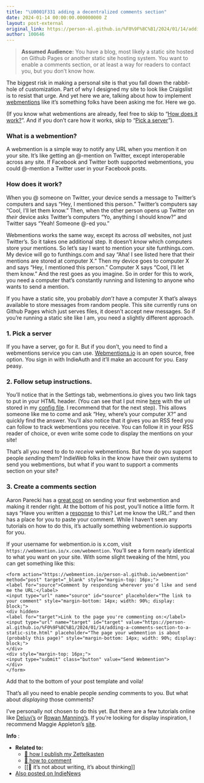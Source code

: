 ```yaml
---
title: "\U0001F331 adding a decentralized comments section"
date: 2024-01-14 00:00:00.000000000 Z
layout: post-external
original_link: https://person-al.github.io/%F0%9F%8C%B1/2024/01/14/adding-a-comments-section-to-a-static-site.html
author: 100646
---
```


> **Assumed Audience:** You have a blog, most likely a static site hosted on Github Pages or another static site hosting system. You want to enable a comments section, or at least a way for readers to contact you, but you don’t know how.

The biggest risk in making a personal site is that you fall down the rabbit-hole of customization. Part of why I designed my site to look like Craigslist is to resist that urge. And yet here we are, talking about how to implement [webmentions](https://www.w3.org/TR/webmention/) like it’s something folks have been asking me for. Here we go.

(If you know what webmentions are already, feel free to skip to “[How does it work?](#how-does-it-work)”. And if you don’t care how it works, skip to “[Pick a server](#1-pick-a-server)”).

### What is a webmention?

A webmention is a simple way to notify any URL when you mention it on your site. It’s like getting an @-mention on Twitter, except interoperable across any site. If Facebook and Twitter both supported webmentions, you could @-mention a Twitter user in your Facebook posts.

### How does it work?

When you @ someone on Twitter, your device sends a message to Twitter’s computers and says “Hey, I mentioned this person.” Twitter’s computers say “Cool, I’ll let them know.” Then, when the other person opens up Twitter on _their_ device asks Twitter’s computers “Yo, anything I should know?” and Twitter says “Yeah! Someone @-ed you.”

Webmentions works the same way, except its across _all_ websites, not just Twitter’s. So it takes one additional step. It doesn’t _know_ which computers store your mentions. So let’s say I want to mention your site funthings.com. My device will go to funthings.com and say “Aha! I see listed here that their mentions are stored at computer X.” Then my device goes to computer X and says “Hey, I mentioned this person.” Computer X says “Cool, I’ll let them know.” And the rest goes as you imagine. So in order for this to work, you need a computer that’s constantly running and listening to anyone who wants to send a mention.

If you have a static site, you probably _don’t_ have a computer X that’s always available to store messages from random people. This site currently runs on Github Pages which just serves files, it doesn’t accept new messages. So if you’re running a static site like I am, you need a slightly different approach.

### 1. Pick a server

If you have a server, go for it. But if you don’t, you need to find a webmentions service you can use. [Webmentions.io](webmentions.io) is an open source, free option. You sign in with IndieAuth and it’ll make an account for you. Easy peasy.

### 2. Follow setup instructions.

You’ll notice that in the Settings tab, webmentions.io gives you two link tags to put in your HTML header. (You can see that I put mine [here](https://github.com/person-al/person-al.github.io/blob/main/_includes/head.html#L18-L19) with the url stored in my [config file](https://github.com/person-al/person-al.github.io/blob/main/_config.yml#L31). I recommend that for the next step). This allows someone like me to come and ask “Hey, where’s your computer X?” and quickly find the answer. You’ll also notice that it gives you an RSS feed you can follow to track webmentions you receive. You can follow it in your RSS reader of choice, or even write some code to display the mentions on your site!

That’s all you need to do to _receive_ webmentions. But how do you support people _sending_ them? IndieWeb folks in the know have their own systems to send you webmentions, but what if you want to support a comments section on your site?

### 3. Create a comments section

Aaron Parecki has a [great post](https://aaronparecki.com/2018/06/30/11/your-first-webmention) on sending your first webmention and making it render right. At the bottom of his post, you’ll notice a little form. It says “Have you written a [response](https://indieweb.org/responses) to this? Let me know the URL:” and then has a place for you to paste your comment. While I haven’t seen any tutorials on how to do this, it’s actually something webmention.io supports for you.

If your username for webmention.io is x.com, visit `https://webmention.io/x.com/webmention`. You’ll see a form nearly identical to what you want on your site. With some slight tweaking of the html, you can get something like this:

```
<form action="https://webmention.io/person-al.github.io/webmention" method="post" target="_blank" style="margin-top: 16px;">
<label for="source">Comment by responding wherever you'd like and send me the URL:</label>
<input type="url" name="source" id="source" placeholder="The link to your comment" style="margin-bottom: 14px; width: 90%; display: block;">
<div hidden>
<label for="target">Link to the page you're commenting on:</label>
<input type="url" name="target" id="target" value="https://person-al.github.io/%F0%9F%8C%B1/2024/01/14/adding-a-comments-section-to-a-static-site.html" placeholder="The page your webmention is about (probably this page)" style="margin-bottom: 14px; width: 90%; display: block;">
</div>
<div style="margin-top: 16px;">
<input type="submit" class="button" value="Send Webmention">
</div>
</form>
```

Add that to the bottom of your post template and voila!

That’s all you need to enable people _sending_ comments to you. But what about _displaying_ those comments?

I’ve personally not chosen to do this yet. But there are a few tutorials online like [Deluvi’s](https://deluvi.com/blog/webmention/) or [Rowan Manning’s](https://rowanmanning.com/posts/webmentions-for-your-static-site/). If you’re looking for display inspiration, I recommend Maggie Appleton’s [site](https://maggieappleton.com/teenage-desktop).

**Info** :

- **Related to:**
  - [🌳 how I publish my Zettelkasten](/%F0%9F%8C%B3/2022/05/08/how-i-publish-my-zettelkasten.html)
  - [🌱 how to comment](/%F0%9F%8C%B1/2022/05/19/how-to-comment.html)
  - [[🌰 it’s not about writing, it’s about thinking]]
- [Also posted on IndieNews](https://news.indieweb.org/en)
